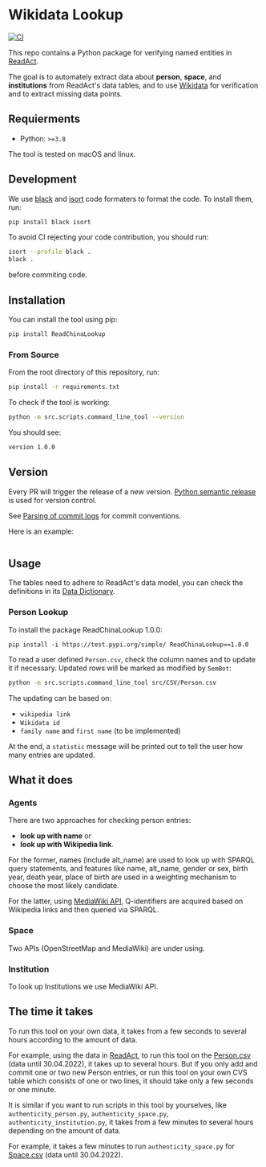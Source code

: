 # Wikidata Lookup

[![CI](https://github.com/readchina/WikidataLookup/actions/workflows/ci.yml/badge.svg)](https://github.com/readchina/WikidataLookup/actions/workflows/ci.yml)

This repo contains a Python package for verifying named entities in [ReadAct](https://github.com/readchina/ReadAct).

The goal is to automately extract data about **person**, **space**, and **institutions** from ReadAct's data tables, and to use [Wikidata](https://www.wikidata.org/wiki/Wikidata:Main_Page) for verification and to extract missing data points.

## Requierments

- Python: `>=3.8`

The tool is tested on macOS and linux.

## Development

We use [black](https://pypi.org/project/black/) and [isort](https://pypi.org/project/isort/) code formaters to format the code. To install them, run:

```bash
pip install black isort
```

To avoid CI rejecting your code contribution, you should run:

```bash
isort --profile black .
black .
```

before commiting code.

## Installation
You can install the tool using pip:

```bash 
pip install ReadChinaLookup
```
### From Source

From the root directory of this repository, run:

```bash
pip install -r requirements.txt
```

To check if the tool is working:

```bash
python -m src.scripts.command_line_tool --version
```

You should see:

```bash
version 1.0.0
```

<!-- Something about which version of the programm and the first compatible ReadAct version here -->

## Version

Every PR will trigger the release of a new version. [Python semantic release](https://python-semantic-release.readthedocs.io/en/latest/) is used for version control. 

See  [Parsing of commit logs](https://python-semantic-release.readthedocs.io/en/latest/commit-log-parsing.html#commit-log-parsing) for commit conventions.

Here is an example:
<!-- ToDo: an exmaple to show how to tell the CI that this is the time of a new release -->
```
```


## Usage

The tables need to adhere to ReadAct's data model, you can check the definitions in its [Data Dictionary](https://github.com/readchina/ReadAct/blob/master/csv/data_dictionary.csv).

### Person Lookup

To install the package ReadChinaLookup 1.0.0:

```
pip install -i https://test.pypi.org/simple/ ReadChinaLookup==1.0.0
```

To read a user defined `Person.csv`, check the column names and to update it if necessary. Updated rows will be marked as modified by `SemBot`:

```bash
python -m src.scripts.command_line_tool src/CSV/Person.csv
```

The updating can be  based on:

- `wikipedia link`
- `Wikidata id`
- `family name` and  `first name` (to be implemented)

At the end, a `statistic` message will be printed out to tell the user how many entries are updated.

## What it does

### Agents

There are two approaches for checking person entries:

- **look up with name** or
- **look up with Wikipedia link**.

For the former, names (include alt_name) are used to look up with SPARQL query statements, and features like name, alt_name, gender or sex, birth year, death year, place of birth are used in a weighting mechanism to choose the most likely candidate.

For the latter, using [MediaWiki API](https://www.mediawiki.org/wiki/API:Main_page), Q-identifiers are acquired based on Wikipedia links and then queried via SPARQL.

### Space

Two APIs (OpenStreetMap and MediaWiki) are under using.

### Institution

To look up Institutions we use MediaWiki API.


## The time it takes
To run this tool on your own data, it takes from a few seconds to several hours according to the amount of data.

For example, using the data in [ReadAct](https://github.com/readchina/ReadAct), to run this tool on the [Person.csv](https://raw.githubusercontent.com/readchina/ReadAct/master/csv/data/Person.csv) (data until 30.04.2022), it takes up to several hours. But if you only add and commit one or two new Person entries, or run this tool on your own CVS table which consists of one or two lines, it should take only a few seconds or one minute.

It is similar if you want to run scripts in this tool by yourselves, like `authenticity_person.py`, `authenticity_space.py`, `authenticity_institution.py`, it takes from a few minutes to several hours depending on the amount of data. 

For example, it takes a few minutes to run `authenticity_space.py` for [Space.csv](https://github.com/readchina/ReadAct/blob/master/csv/data/Space.csv) (data until 30.04.2022).

